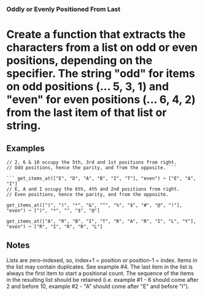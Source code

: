 ### Oddly or Evenly Positioned From Last
# Create a function that extracts the characters from a list on odd or even positions, depending on the specifier. The string "odd" for items on odd positions (... 5, 3, 1) and "even" for even positions (... 6, 4, 2) from the last item of that list or string.

## Examples
``` get_items_at([2, 4, 6, 8, 10], "odd") ➞ [2, 6, 10]
// 2, 6 & 10 occupy the 5th, 3rd and 1st positions from right.
// Odd positions, hence the parity, and from the opposite. ```

``` get_items_at(["E", "D", "A", "B", "I", "T"], "even") ➞ ["E", "A", "I"]
// E, A and I occupy the 6th, 4th and 2nd positions from right.
// Even positions, hence the parity, and from the opposite.
```

```` get_items_at([")", "(", "*", "&", "^", "%", "$", "#", "@", "!"], "even") ➞ [")", "*", ^", "$", "@"] ````

``` get_items_at(["A", "R", "B", "I", "T", "R", "A", "R", "I", "L", "Y"], "even") ➞ ["R", "I", "R", "R", "L"] ```

## Notes
Lists are zero-indexed, so, index+1 = position or position-1 = index.
Items in the list may contain duplicates. See example #4.
The last item in the list is always the first item to start a positional count.
The sequence of the items in the resulting list should be retained (i.e. example #1 - 6 should come after 2 and before 10, example #2 - "A" should come after "E" and before "I").